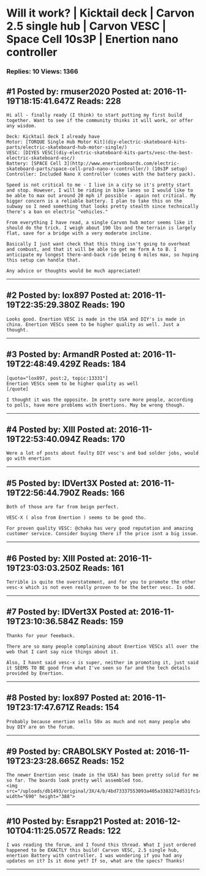 # Will it work? &#124; Kicktail deck &#124; Carvon 2.5 single hub &#124; Carvon VESC &#124; Space Cell 10s3P &#124; Enertion nano controller

### Replies: 10 Views: 1366

## \#1 Posted by: rmuser2020 Posted at: 2016-11-19T18:15:41.647Z Reads: 228

```
Hi all - finally ready (I think) to start putting my first build together. Want to see if the community thinks it will work, or offer any wisdom.

Deck: Kicktail deck I already have
Motor: [TORQUE Single Hub Motor Kit](diy-electric-skateboard-kits-parts/electric-skateboard-hub-motor-single/)
VESC: [DIYES VESC](diy-electric-skateboard-kits-parts/vesc-the-best-electric-skateboard-esc/)
Battery: [SPACE Cell 3](http://www.enertionboards.com/electric-skateboard-parts/space-cell-pro3-nano-x-controller/) (10s3P setup)
Controller: Included Nano X controller (comes with the battery pack).

Speed is not critical to me - I live in a city so it's pretty start and stop. However, I will be riding in bike lanes so I would like to be able to max out around 20 mph if possible - again not critical. My bigger concern is a reliable battery. I plan to take this on the subway so I need something that looks pretty stealth since technically there's a ban on electric "vehicles."

From everything I have read, a single Carvon hub motor seems like it should do the trick. I weigh about 190 lbs and the terrain is largely flat, save for a bridge with a very moderate incline.

Basically I just want check that this thing isn't going to overheat and combust, and that it will be able to get me form A to B. I anticipate my longest there-and-back ride being 6 miles max, so hoping this setup can handle that.

Any advice or thoughts would be much appreciated!
```

---
## \#2 Posted by: lox897 Posted at: 2016-11-19T22:35:29.380Z Reads: 190

```
Looks good. Enertion VESC is made in the USA and DIY's is made in china. Enertion VESCs seem to be higher quality as well. Just a thought.
```

---
## \#3 Posted by: ArmandR Posted at: 2016-11-19T22:48:49.429Z Reads: 184

```
[quote="lox897, post:2, topic:13331"]
Enertion VESCs seem to be higher quality as well
[/quote]

I thought it was the opposite. Im pretty sure more people, according to polls, have more problems with Enertions. May be wrong though.
```

---
## \#4 Posted by: XIII Posted at: 2016-11-19T22:53:40.094Z Reads: 170

```
Were a lot of posts about faulty DIY vesc's and bad solder jobs, would go with enertion
```

---
## \#5 Posted by: IDVert3X Posted at: 2016-11-19T22:56:44.790Z Reads: 166

```
Both of those are far from beign perfect.

VESC-X ( also from Enertion ) seems to be good tho.

For proven quality VESC: @chaka has very good reputation and amazing customer service. Consider buying there if the price isnt a big issue.
```

---
## \#6 Posted by: XIII Posted at: 2016-11-19T23:03:03.250Z Reads: 161

```
Terrible is quite the overstatement, and for you to promote the other vesc-x which is not even really proven to be the better vesc. Is odd.
```

---
## \#7 Posted by: IDVert3X Posted at: 2016-11-19T23:10:36.584Z Reads: 159

```
Thanks for your feeeback.

There are so many people complaining about Enertion VESCs all over the web that I cant say nice things about it.

Also, I havnt said vesc-x is super, neither im promoting it, just said it SEEMS TO BE good from what I've seen so far and the tech details provided by Enertion.
```

---
## \#8 Posted by: lox897 Posted at: 2016-11-19T23:17:47.671Z Reads: 154

```
Probably because enertion sells 50x as much and not many people who buy DIY are on the forum.
```

---
## \#9 Posted by: CRABOLSKY Posted at: 2016-11-19T23:23:28.665Z Reads: 152

```
The newer Enertion vesc (made in the USA) has been pretty solid for me so far. The boards look pretty well assembled too.
<img src="/uploads/db1493/original/3X/4/b/4bd73337553093a405a3383274d531fc1c77a22a.JPG" width="690" height="388">
```

---
## \#10 Posted by: Esrapp21 Posted at: 2016-12-10T04:11:25.057Z Reads: 122

```
I was reading the forum, and I found this thread. What I just ordered happened to be EXACTLY this build! Carvon VESC, 2.5 single hub, enertion Battery with controller. I was wondering if you had any updates on it? Is it done yet? If so, what are the specs? Thanks!
```

---
